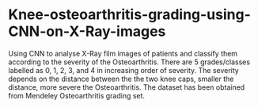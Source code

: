 # Knee-osteoarthritis-grading-using-CNN-on-X-Ray-images
Using CNN to analyse X-Ray film images of patients and classify them according to the severity of the Osteoarthritis. There are 5 grades/classes labelled as 0, 1, 2, 3, and 4 in increasing order of severity. The severity depends on the distance between the the two knee caps, smaller the distance, more severe the Osteoarthritis. The dataset has been obtained from Mendeley Osteoarthritis grading set.
